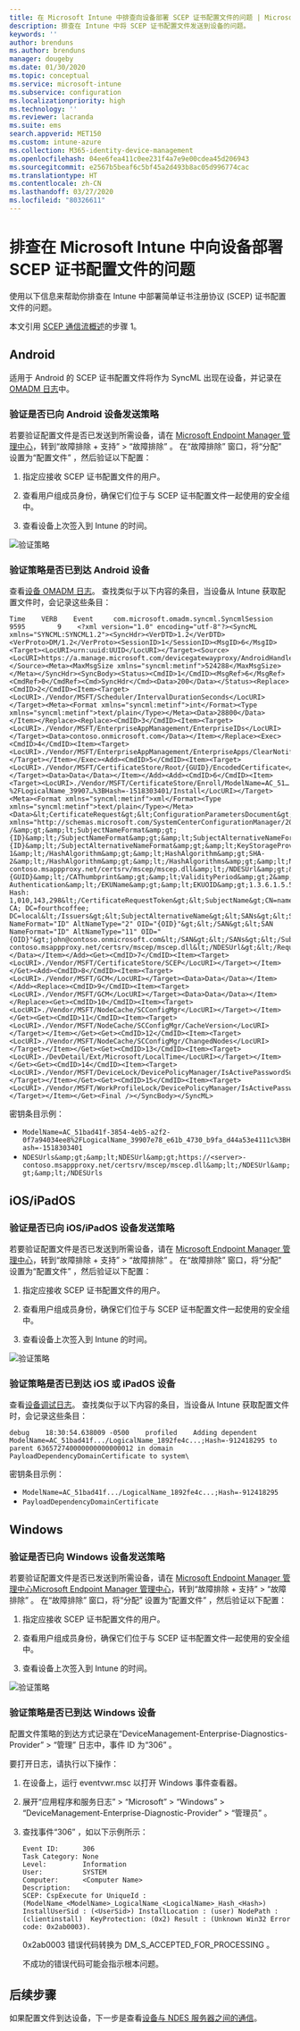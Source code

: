 ```yaml
---
title: 在 Microsoft Intune 中排查向设备部署 SCEP 证书配置文件的问题 | Microsoft Docs
description: 排查在 Intune 中将 SCEP 证书配置文件发送到设备的问题。
keywords: ''
author: brenduns
ms.author: brenduns
manager: dougeby
ms.date: 01/30/2020
ms.topic: conceptual
ms.service: microsoft-intune
ms.subservice: configuration
ms.localizationpriority: high
ms.technology: ''
ms.reviewer: lacranda
ms.suite: ems
search.appverid: MET150
ms.custom: intune-azure
ms.collection: M365-identity-device-management
ms.openlocfilehash: 04ee6fea411c0ee231f4a7e9e00cdea45d206943
ms.sourcegitcommit: e2567b5beaf6c5bf45a2d493b8ac05d996774cac
ms.translationtype: HT
ms.contentlocale: zh-CN
ms.lasthandoff: 03/27/2020
ms.locfileid: "80326611"
---
```

# <a name="troubleshoot-deployment-of-a-scep-certificate-profile-to-devices-in-microsoft-intune"></a>排查在 Microsoft Intune 中向设备部署 SCEP 证书配置文件的问题

使用以下信息来帮助你排查在 Intune 中部署简单证书注册协议 (SCEP) 证书配置文件的问题。

本文引用 [SCEP 通信流概述](troubleshoot-scep-certificate-profiles.md)的步骤 1。


## <a name="android"></a>Android

适用于 Android 的 SCEP 证书配置文件将作为 SyncML 出现在设备，并记录在 [OMADM 日志](troubleshoot-scep-certificate-profiles.md#logs-for-android-devices)中。

### <a name="validate-that-the-android-device-was-sent-the-policy"></a>验证是否已向 Android 设备发送策略

若要验证配置文件是否已发送到所需设备，请在 [Microsoft Endpoint Manager 管理中心](https://go.microsoft.com/fwlink/?linkid=2109431)，转到“故障排除 + 支持” > “故障排除”   。  在“故障排除”  窗口，将“分配”  设置为“配置文件”  ，然后验证以下配置：

1. 指定应接收 SCEP 证书配置文件的用户。

2. 查看用户组成员身份，确保它们位于与 SCEP 证书配置文件一起使用的安全组中。

3. 查看设备上次签入到 Intune 的时间。

![验证策略](../protect/media/troubleshoot-scep-certificate-profile-deployment/validate-policy-android.png)

### <a name="validate-the-policy-reached-the-android-device"></a>验证策略是否已到达 Android 设备

查看[设备 OMADM 日志](troubleshoot-scep-certificate-profiles.md#logs-for-android-devices)。 查找类似于以下内容的条目，当设备从 Intune 获取配置文件时，会记录这些条目：

```
Time    VERB    Event     com.microsoft.omadm.syncml.SyncmlSession     9595        9    <?xml version="1.0" encoding="utf-8"?><SyncML xmlns="SYNCML:SYNCML1.2"><SyncHdr><VerDTD>1.2</VerDTD><VerProto>DM/1.2</VerProto><SessionID>1</SessionID><MsgID>6</MsgID><Target><LocURI>urn:uuid:UUID</LocURI></Target><Source><LocURI>https://a.manage.microsoft.com/devicegatewayproxy/AndroidHandler.ashx</LocURI></Source><Meta><MaxMsgSize xmlns="syncml:metinf">524288</MaxMsgSize></Meta></SyncHdr><SyncBody><Status><CmdID>1</CmdID><MsgRef>6</MsgRef><CmdRef>0</CmdRef><Cmd>SyncHdr</Cmd><Data>200</Data></Status><Replace><CmdID>2</CmdID><Item><Target><LocURI>./Vendor/MSFT/Scheduler/IntervalDurationSeconds</LocURI></Target><Meta><Format xmlns="syncml:metinf">int</Format><Type xmlns="syncml:metinf">text/plain</Type></Meta><Data>28800</Data></Item></Replace><Replace><CmdID>3</CmdID><Item><Target><LocURI>./Vendor/MSFT/EnterpriseAppManagement/EnterpriseIDs</LocURI></Target><Data>contoso.onmicrosoft.com</Data></Item></Replace><Exec><CmdID>4</CmdID><Item><Target><LocURI>./Vendor/MSFT/EnterpriseAppManagement/EnterpriseApps/ClearNotifications</LocURI></Target></Item></Exec><Add><CmdID>5</CmdID><Item><Target><LocURI>./Vendor/MSFT/CertificateStore/Root/{GUID}/EncodedCertificate</LocURI></Target><Data>Data</Data></Item></Add><Add><CmdID>6</CmdID><Item><Target><LocURI>./Vendor/MSFT/CertificateStore/Enroll/ModelName=AC_51…%2FLogicalName_39907…%3BHash=-1518303401/Install</LocURI></Target><Meta><Format xmlns="syncml:metinf">xml</Format><Type xmlns="syncml:metinf">text/plain</Type></Meta><Data>&lt;CertificateRequest&gt;&lt;ConfigurationParametersDocument&gt;&amp;lt;ConfigurationParameters xmlns="http://schemas.microsoft.com/SystemCenterConfigurationManager/2012/03/07/CertificateEnrollment/ConfigurationParameters"&amp;gt;&amp;lt;ExpirationThreshold&amp;gt;20&amp;lt;/ExpirationThreshold&amp;gt;&amp;lt;RetryCount&amp;gt;3&amp;lt;/RetryCount&amp;gt;&amp;lt;RetryDelay&amp;gt;1&amp;lt;/RetryDelay&amp;gt;&amp;lt;TemplateName /&amp;gt;&amp;lt;SubjectNameFormat&amp;gt;{ID}&amp;lt;/SubjectNameFormat&amp;gt;&amp;lt;SubjectAlternativeNameFormat&amp;gt;{ID}&amp;lt;/SubjectAlternativeNameFormat&amp;gt;&amp;lt;KeyStorageProviderSetting&amp;gt;0&amp;lt;/KeyStorageProviderSetting&amp;gt;&amp;lt;KeyUsage&amp;gt;32&amp;lt;/KeyUsage&amp;gt;&amp;lt;KeyLength&amp;gt;2048&amp;lt;/KeyLength&amp;gt;&amp;lt;HashAlgorithms&amp;gt;&amp;lt;HashAlgorithm&amp;gt;SHA-1&amp;lt;/HashAlgorithm&amp;gt;&amp;lt;HashAlgorithm&amp;gt;SHA-2&amp;lt;/HashAlgorithm&amp;gt;&amp;lt;/HashAlgorithms&amp;gt;&amp;lt;NDESUrls&amp;gt;&amp;lt;NDESUrl&amp;gt;https://breezeappproxy-contoso.msappproxy.net/certsrv/mscep/mscep.dll&amp;lt;/NDESUrl&amp;gt;&amp;lt;/NDESUrls&amp;gt;&amp;lt;CAThumbprint&amp;gt;{GUID}&amp;lt;/CAThumbprint&amp;gt;&amp;lt;ValidityPeriod&amp;gt;2&amp;lt;/ValidityPeriod&amp;gt;&amp;lt;ValidityPeriodUnit&amp;gt;Years&amp;lt;/ValidityPeriodUnit&amp;gt;&amp;lt;EKUMapping&amp;gt;&amp;lt;EKUMap&amp;gt;&amp;lt;EKUName&amp;gt;Client Authentication&amp;lt;/EKUName&amp;gt;&amp;lt;EKUOID&amp;gt;1.3.6.1.5.5.7.3.2&amp;lt;/EKUOID&amp;gt;&amp;lt;/EKUMap&amp;gt;&amp;lt;/EKUMapping&amp;gt;&amp;lt;/ConfigurationParameters&amp;gt;&lt;/ConfigurationParametersDocument&gt;&lt;RequestParameters&gt;&lt;CertificateRequestToken&gt;PENlcnRFbn... Hash: 1,010,143,298&lt;/CertificateRequestToken&gt;&lt;SubjectName&gt;CN=name&lt;/SubjectName&gt;&lt;Issuers&gt;CN=FourthCoffee CA; DC=fourthcoffee; DC=local&lt;/Issuers&gt;&lt;SubjectAlternativeName&gt;&lt;SANs&gt;&lt;SAN NameFormat="ID" AltNameType="2" OID="{OID}"&gt;&lt;/SAN&gt;&lt;SAN NameFormat="ID" AltNameType="11" OID="{OID}"&gt;john@contoso.onmicrosoft.com&lt;/SAN&gt;&lt;/SANs&gt;&lt;/SubjectAlternativeName&gt;&lt;NDESUrl&gt;https://breezeappproxy-contoso.msappproxy.net/certsrv/mscep/mscep.dll&lt;/NDESUrl&gt;&lt;/RequestParameters&gt;&lt;/CertificateRequest&gt;</Data></Item></Add><Get><CmdID>7</CmdID><Item><Target><LocURI>./Vendor/MSFT/CertificateStore/SCEP</LocURI></Target></Item></Get><Add><CmdID>8</CmdID><Item><Target><LocURI>./Vendor/MSFT/GCM</LocURI></Target><Data>Data</Data></Item></Add><Replace><CmdID>9</CmdID><Item><Target><LocURI>./Vendor/MSFT/GCM</LocURI></Target><Data>Data</Data></Item></Replace><Get><CmdID>10</CmdID><Item><Target><LocURI>./Vendor/MSFT/NodeCache/SCConfigMgr</LocURI></Target></Item></Get><Get><CmdID>11</CmdID><Item><Target><LocURI>./Vendor/MSFT/NodeCache/SCConfigMgr/CacheVersion</LocURI></Target></Item></Get><Get><CmdID>12</CmdID><Item><Target><LocURI>./Vendor/MSFT/NodeCache/SCConfigMgr/ChangedNodes</LocURI></Target></Item></Get><Get><CmdID>13</CmdID><Item><Target><LocURI>./DevDetail/Ext/Microsoft/LocalTime</LocURI></Target></Item></Get><Get><CmdID>14</CmdID><Item><Target><LocURI>./Vendor/MSFT/DeviceLock/DevicePolicyManager/IsActivePasswordSufficient</LocURI></Target></Item></Get><Get><CmdID>15</CmdID><Item><Target><LocURI>./Vendor/MSFT/WorkProfileLock/DevicePolicyManager/IsActivePasswordSufficient</LocURI></Target></Item></Get><Final /></SyncBody></SyncML>
```

密钥条目示例：

- `ModelName=AC_51bad41f-3854-4eb5-a2f2-0f7a94034ee8%2FLogicalName_39907e78_e61b_4730_b9fa_d44a53e4111c%3BHash=-1518303401`
- `NDESUrls&amp;gt;&amp;lt;NDESUrl&amp;gt;https://<server>-contoso.msappproxy.net/certsrv/mscep/mscep.dll&amp;lt;/NDESUrl&amp;gt;&amp;lt;/NDESUrls`

## <a name="iosipados"></a>iOS/iPadOS

### <a name="validate-that-the-iosipados-device-was-sent-the-policy"></a>验证是否已向 iOS/iPadOS 设备发送策略

若要验证配置文件是否已发送到所需设备，请在 [Microsoft Endpoint Manager 管理中心](https://go.microsoft.com/fwlink/?linkid=2109431)，转到“故障排除 + 支持” > “故障排除”   。  在“故障排除”  窗口，将“分配”  设置为“配置文件”  ，然后验证以下配置：

1. 指定应接收 SCEP 证书配置文件的用户。

2. 查看用户组成员身份，确保它们位于与 SCEP 证书配置文件一起使用的安全组中。

3. 查看设备上次签入到 Intune 的时间。

![验证策略](../protect/media/troubleshoot-scep-certificate-profile-deployment/validate-policy-ios.png)

### <a name="validate-the-policy-reached-the-ios-or-ipados-device"></a>验证策略是否已到达 iOS 或 iPadOS 设备

查看[设备调试日志](troubleshoot-scep-certificate-profiles.md#logs-for-ios-and-ipados-devices)。 查找类似于以下内容的条目，当设备从 Intune 获取配置文件时，会记录这些条目：

```
debug    18:30:54.638009 -0500    profiled    Adding dependent ModelName=AC_51bad41f.../LogicalName_1892fe4c...;Hash=-912418295 to parent 636572740000000000000012 in domain PayloadDependencyDomainCertificate to system\
```

密钥条目示例：

- `ModelName=AC_51bad41f.../LogicalName_1892fe4c...;Hash=-912418295`
- `PayloadDependencyDomainCertificate`

## <a name="windows"></a>Windows

### <a name="validate-that-the-windows-device-was-sent-the-policy"></a>验证是否已向 Windows 设备发送策略

若要验证配置文件是否已发送到所需设备，请在 [Microsoft Endpoint Manager 管理中心](https://go.microsoft.com/fwlink/?linkid=2109431)[Microsoft Endpoint Manager 管理中心](https://go.microsoft.com/fwlink/?linkid=2109431)，转到“故障排除 + 支持” > “故障排除”   。  在“故障排除”  窗口，将“分配”  设置为“配置文件”  ，然后验证以下配置：

1. 指定应接收 SCEP 证书配置文件的用户。

2. 查看用户组成员身份，确保它们位于与 SCEP 证书配置文件一起使用的安全组中。

3. 查看设备上次签入到 Intune 的时间。

![验证策略](../protect/media/troubleshoot-scep-certificate-profile-deployment/validate-policy-windows.png)

### <a name="validate-the-policy-reached-the-windows-device"></a>验证策略是否已到达 Windows 设备

配置文件策略的到达方式记录在“DeviceManagement-Enterprise-Diagnostics-Provider”   > “管理”  日志中，事件 ID 为“306”  。 

要打开日志，请执行以下操作：

1. 在设备上，运行 eventvwr.msc  以打开 Windows 事件查看器。

2. 展开“应用程序和服务日志”   > “Microsoft”   > “Windows”   > “DeviceManagement-Enterprise-Diagnostic-Provider”   > “管理员”  。

3. 查找事件“306”  ，如以下示例所示：

   ```
   Event ID:      306
   Task Category: None
   Level:         Information
   User:          SYSTEM
   Computer:      <Computer Name>
   Description:
   SCEP: CspExecute for UniqueId : (ModelName_<ModelName>_LogicalName_<LogicalName>_Hash_<Hash>) InstallUserSid : (<UserSid>) InstallLocation : (user) NodePath : (clientinstall)  KeyProtection: (0x2) Result : (Unknown Win32 Error code: 0x2ab0003).
   ```

   0x2ab0003  错误代码转换为 DM_S_ACCEPTED_FOR_PROCESSING  。

   不成功的错误代码可能会指示根本问题。

## <a name="next-steps"></a>后续步骤

如果配置文件到达设备，下一步是查看[设备与 NDES 服务器之间的通信](troubleshoot-scep-certificate-device-to-ndes.md)。
